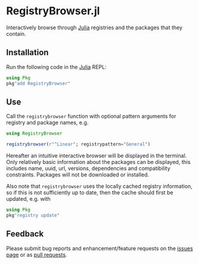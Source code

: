 # RegistryBrowser.jl

Interactively browse through [Julia](https://julialang.org) registries and
the packages that they contain.

## Installation

Run the following code in the [Julia](https://julialang.org) REPL:

```julia
using Pkg
pkg"add RegistryBrowser"
```

## Use

Call the `registrybrowser` function with optional pattern arguments for
registry and package names, e.g.

```julia
using RegistryBrowser

registrybrowser(r"^Linear"; registrypattern="General")
```

Hereafter an intuitive interactive browser will be displayed in the terminal.
Only relatively basic information about the packages can be displayed, this
includes name, uuid, url, versions, dependencies and compatibility constraints.
Packages will not be downloaded or installed.

Also note that `registrybrowser` uses the locally cached registry information,
so if this is not sufficiently up to date, then the cache should first be
updated, e.g. with

```julia
using Pkg
pkg"registry update"
```

## Feedback

Please submit bug reports and enhancement/feature requests on the
[issues page](https://github.com/GHTaarn/RegistryBrowser.jl/issues)
or as
[pull requests](https://github.com/GHTaarn/RegistryBrowser.jl/pulls).

